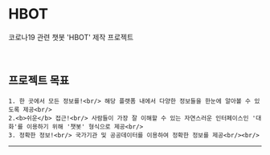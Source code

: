 # HBOT
코로나19 관련 챗봇 'HBOT' 제작 프로젝트

<br/>

## 프로젝트 목표

    1. 한 곳에서 모든 정보를!<br/> 해당 플랫폼 내에서 다양한 정보들을 한눈에 알아볼 수 있도록 제공<br/>
    2.<b>쉬운</b> 접근!<br/> 사람들이 가장 잘 이해할 수 있는 자연스러운 인터페이스인 '대화'를 이용하기 위해 '챗봇' 형식으로 제공<br/>
    3. 정확한 정보!<br/> 국가기관 및 공공데이터를 이용하여 정확한 정보를 제공<br/><br/>

<hr/>

## 
